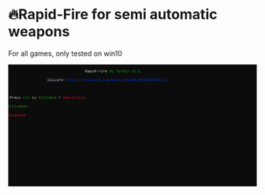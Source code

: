 # 🔥Rapid-Fire for semi automatic weapons
For all games, only tested on win10



![](https://github.com/Tarkiin/Rapid-Fire/blob/main/Screenshot_4.png)
